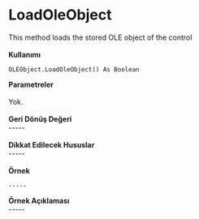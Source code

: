 # LoadOleObject

This method loads the stored OLE object of the control\
\
**Kullanımı**

```
OLEObject.LoadOleObject() As Boolean
```

**Parametreler**\
\
Yok.\
\
**Geri Dönüş Değeri**\
\-----\
\
**Dikkat Edilecek Hususlar**\
\-----\
\
**Örnek**

```
-----
```

**Örnek Açıklaması**\
\-----
